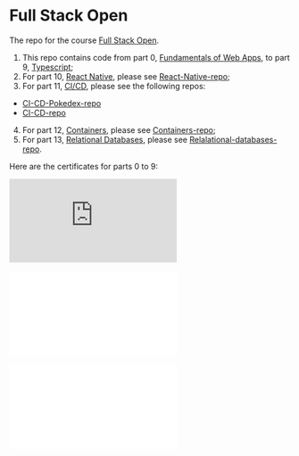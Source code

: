 # Full Stack Open
The repo for the course [Full Stack Open](https://fullstackopen.com/en/).

1. This repo contains code from part 0, [Fundamentals of Web Apps](https://fullstackopen.com/en/part0), to part 9, [Typescript](https://fullstackopen.com/en/part9);
2. For part 10, [React Native](https://fullstackopen.com/en/part10), please see [React-Native-repo](https://github.com/alko5923/fullstackopen-part10-reactnative);
3. For part 11, [CI/CD](https://fullstackopen.com/en/part11), please see the following repos:
 * [CI-CD-Pokedex-repo](https://github.com/alko5923/fullstackopen-part11-CI-CD-pokedex)
 * [CI-CD-repo](https://github.com/alko5923/fullstackopen-part11-CI-CD-build-own-ci-cd)
4. For part 12, [Containers](https://fullstackopen.com/en/part12), please see [Containers-repo](https://github.com/alko5923/fullstackopen-part12-containers);
5. For part 13, [Relational Databases](https://fullstackopen.com/en/part13), please see [Relalational-databases-repo](https://github.com/aljazkovac/fullstackopen-relational-db). 

Here are the certificates for parts 0 to 9:

![Certificate parts 0 to 7](https://github.com/aljazkovac/fullstackopen-part0-to-part9-react/blob/main/fullstackopen-part0-to-part7-cert.pdf)

![Certificate part 8](fullstackopen-part8-GraphQL-cert.pdf)

![Certificate part 9](fullstackopen-part9-TS-cert.pdf)

